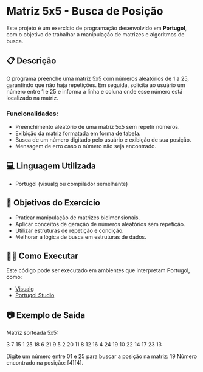 # Matriz 5x5 - Busca de Posição

Este projeto é um exercício de programação desenvolvido em **Portugol**, com o objetivo de trabalhar a manipulação de matrizes e algoritmos de busca.

## 📋 Descrição
O programa preenche uma matriz 5x5 com números aleatórios de 1 a 25, garantindo que não haja repetições. Em seguida, solicita ao usuário um número entre 1 e 25 e informa a linha e coluna onde esse número está localizado na matriz.

### Funcionalidades:
- Preenchimento aleatório de uma matriz 5x5 sem repetir números.
- Exibição da matriz formatada em forma de tabela.
- Busca de um número digitado pelo usuário e exibição de sua posição.
- Mensagem de erro caso o número não seja encontrado.

## 💻 Linguagem Utilizada
- Portugol (visualg ou compilador semelhante)

## 🎯 Objetivos do Exercício
- Praticar manipulação de matrizes bidimensionais.
- Aplicar conceitos de geração de números aleatórios sem repetição.
- Utilizar estruturas de repetição e condição.
- Melhorar a lógica de busca em estruturas de dados.


## 🧑‍💻 Como Executar
Este código pode ser executado em ambientes que interpretam Portugol, como:
- [Visualg](https://visualg3.com.br/)
- [Portugol Studio](https://portugol-webstudio.cubos.io/)

## 📷 Exemplo de Saída
Matriz sorteada 5x5:

3 7 15 1 25
18 6 21 9 5
2 20 11 8 12
16 4 24 19 10
22 14 17 23 13

Digite um número entre 01 e 25 para buscar a posição na matriz: 19
Número encontrado na posição: [4][4].